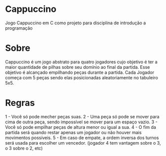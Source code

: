 # Cappuccino
Jogo Cappuccino em C como projeto para disciplina de introdução a programação

# Sobre
Cappuccino é um jogo abstrato para quatro jogadores cujo objetivo é ter a maior quantidade de pilhas sobre seu domínio ao final da partida.
Esse objetivo é alcançado empilhando peças durante a partida.
Cada Jogador começa com 5 peças sendo elas posicionadas aleatoriamente no tabuleiro 5x5.

# Regras
1 - Você só pode mecher peças suas.
2 - Uma peça só pode se mover para cima de outra peça, sendo impossível se mover para um espaço vazio.
3 - Você só pode empilhar peças de altura menor ou igual a sua.
4 - O fim da partida será quando restar apenas um jogador ou não houver mais movimentos possíveis.
5 - Em caso de empate, a ordem inversa dos turnos será usada para escolher um vencedor. (jogador 4 tem vantagem sobre o 3, o 3 sobre o 2, etc)
